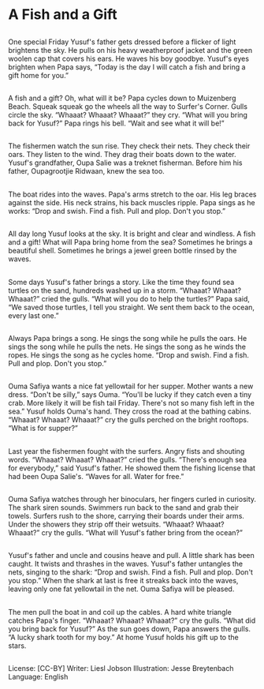 # A Fish and a Gift

##
One special Friday Yusuf's
father gets dressed before a
flicker of light brightens the sky.
He pulls on his heavy weatherproof jacket and the green
woolen cap that covers his ears.
He waves his boy goodbye.
Yusuf's eyes brighten when
Papa says, “Today is the day I
will catch a fish and bring a gift
home for you.”

##
A fish and a gift? Oh, what will it
be? Papa cycles down to
Muizenberg Beach. Squeak
squeak go the wheels all the
way to Surfer's Corner.
Gulls circle the sky. “Whaaat?
Whaaat? Whaaat?” they cry.
“What will you bring back for
Yusuf?”
Papa rings his bell. “Wait and
see what it will be!”

##
The fishermen watch the sun
rise. They check their nets.
They check their oars. They
listen to the wind. They drag
their boats down to the water.
Yusuf's grandfather, Oupa Salie
was a treknet fisherman. Before
him his father, Oupagrootjie
Ridwaan, knew the sea too.

##
The boat rides into the waves.
Papa's arms stretch to the oar.
His leg braces against the side.
His neck strains, his back
muscles ripple.
Papa sings as he works: “Drop
and swish. Find a fish. Pull and
plop. Don't you stop.”

##
All day long Yusuf looks at the
sky. It is bright and clear and
windless. A fish and a gift! What
will Papa bring home from the
sea? Sometimes he brings a
beautiful shell. Sometimes he
brings a jewel green bottle
rinsed by the waves.

##
Some days Yusuf's father brings
a story. Like the time they found
sea turtles on the sand,
hundreds washed up in a storm.
“Whaaat? Whaaat? Whaaat?”
cried the gulls. “What will you
do to help the turtles?”
Papa said, “We saved those
turtles, I tell you straight. We
sent them back to the ocean,
every last one.”

##
Always Papa brings a song. He
sings the song while he pulls
the oars. He sings the song
while he pulls the nets. He sings
the song as he winds the ropes.
He sings the song as he cycles
home. “Drop and swish. Find a
fish. Pull and plop. Don't you
stop.”

##
Ouma Safiya wants a nice fat
yellowtail for her supper.
Mother wants a new dress.
“Don't be silly,” says Ouma.
“You'll be lucky if they catch
even a tiny crab. More likely it
will be fish tail Friday. There's
not so many fish left in the
sea.”
Yusuf holds Ouma's hand. They
cross the road at the bathing
cabins.
“Whaaat? Whaaat? Whaaat?”
cry the gulls perched on the
bright rooftops. “What is for
supper?”

##
Last year the fishermen fought
with the surfers. Angry fists and
shouting words.
“Whaaat? Whaaat? Whaaat?”
cried the gulls.
“There's enough sea for
everybody,” said Yusuf's father.
He showed them the fishing
license that had been Oupa
Salie's. “Waves for all. Water for
free.”

##
Ouma Safiya watches through
her binoculars, her fingers
curled in curiosity. The shark
siren sounds. Swimmers run
back to the sand and grab their
towels. Surfers rush to the
shore, carrying their boards
under their arms. Under the
showers they strip off their
wetsuits.
“Whaaat? Whaaat? Whaaat?”
cry the gulls. “What will Yusuf's
father bring from the ocean?”

##
Yusuf's father and uncle and
cousins heave and pull. A little
shark has been caught. It twists
and thrashes in the waves.
Yusuf's father untangles the
nets, singing to the shark:
“Drop and swish. Find a fish.
Pull and plop. Don't you stop.”
When the shark at last is free it
streaks back into the waves,
leaving only one fat yellowtail in
the net. Ouma Safiya will be
pleased.

##
The men pull the boat in and
coil up the cables. A hard white
triangle catches Papa's finger.
“Whaaat? Whaaat? Whaaat?”
cry the gulls. “What did you
bring back for Yusuf?”
As the sun goes down, Papa
answers the gulls. “A lucky
shark tooth for my boy.”
At home Yusuf holds his gift up
to the stars.

##
License: [CC-BY]
Writer: Liesl Jobson
Illustration: Jesse Breytenbach
Language: English
